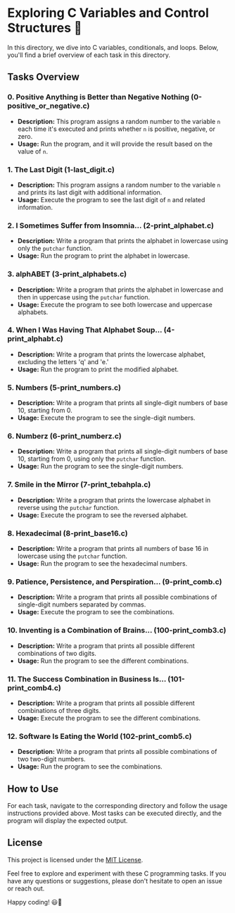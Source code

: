 # Exploring C Variables and Control Structures 🌟

In this directory, we dive into C variables, conditionals, and loops. Below, you'll find a brief overview of each task in this directory.

## Tasks Overview

### 0. Positive Anything is Better than Negative Nothing (0-positive_or_negative.c)

- **Description:** This program assigns a random number to the variable `n` each time it's executed and prints whether `n` is positive, negative, or zero.
- **Usage:** Run the program, and it will provide the result based on the value of `n`.

### 1. The Last Digit (1-last_digit.c)

- **Description:** This program assigns a random number to the variable `n` and prints its last digit with additional information.
- **Usage:** Execute the program to see the last digit of `n` and related information.

### 2. I Sometimes Suffer from Insomnia... (2-print_alphabet.c)

- **Description:** Write a program that prints the alphabet in lowercase using only the `putchar` function.
- **Usage:** Run the program to print the alphabet in lowercase.

### 3. alphABET (3-print_alphabets.c)

- **Description:** Write a program that prints the alphabet in lowercase and then in uppercase using the `putchar` function.
- **Usage:** Execute the program to see both lowercase and uppercase alphabets.

### 4. When I Was Having That Alphabet Soup... (4-print_alphabt.c)

- **Description:** Write a program that prints the lowercase alphabet, excluding the letters 'q' and 'e.'
- **Usage:** Run the program to print the modified alphabet.

### 5. Numbers (5-print_numbers.c)

- **Description:** Write a program that prints all single-digit numbers of base 10, starting from 0.
- **Usage:** Execute the program to see the single-digit numbers.

### 6. Numberz (6-print_numberz.c)

- **Description:** Write a program that prints all single-digit numbers of base 10, starting from 0, using only the `putchar` function.
- **Usage:** Run the program to see the single-digit numbers.

### 7. Smile in the Mirror (7-print_tebahpla.c)

- **Description:** Write a program that prints the lowercase alphabet in reverse using the `putchar` function.
- **Usage:** Execute the program to see the reversed alphabet.

### 8. Hexadecimal (8-print_base16.c)

- **Description:** Write a program that prints all numbers of base 16 in lowercase using the `putchar` function.
- **Usage:** Run the program to see the hexadecimal numbers.

### 9. Patience, Persistence, and Perspiration... (9-print_comb.c)

- **Description:** Write a program that prints all possible combinations of single-digit numbers separated by commas.
- **Usage:** Execute the program to see the combinations.

### 10. Inventing is a Combination of Brains... (100-print_comb3.c)

- **Description:** Write a program that prints all possible different combinations of two digits.
- **Usage:** Run the program to see the different combinations.

### 11. The Success Combination in Business Is... (101-print_comb4.c)

- **Description:** Write a program that prints all possible different combinations of three digits.
- **Usage:** Execute the program to see the different combinations.

### 12. Software Is Eating the World (102-print_comb5.c)

- **Description:** Write a program that prints all possible combinations of two two-digit numbers.
- **Usage:** Run the program to see the combinations.

## How to Use

For each task, navigate to the corresponding directory and follow the usage instructions provided above. Most tasks can be executed directly, and the program will display the expected output.

## License

This project is licensed under the [MIT License](LICENSE).

Feel free to explore and experiment with these C programming tasks. If you have any questions or suggestions, please don't hesitate to open an issue or reach out.

Happy coding! 😃🚀
